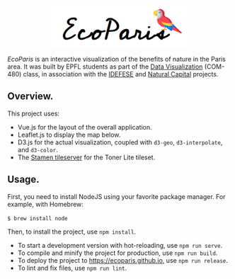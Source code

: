 <p align="center" style="margin-bottom: 1em;">
    <img src="logo.png">
</p>

_EcoParis_ is an interactive visualization of the benefits of nature in the Paris area. It was built by EPFL students as part of the [Data Visualization](https://edu.epfl.ch/coursebook/en/data-visualization-COM-480) (COM-480) class, in association with the [IDEFESE](https://idefese.wordpress.com/) and [Natural Capital](https://naturalcapitalproject.stanford.edu/) projects.

## Overview.

This project uses:
- Vue.js for the layout of the overall application.
- Leaflet.js to display the map below.
- D3.js for the actual visualization, coupled with `d3-geo`, `d3-interpolate`, and `d3-color`.
- The [Stamen tileserver](http://maps.stamen.com) for the Toner Lite tileset.


## Usage.

First, you need to install NodeJS using your favorite package manager. For example, with Homebrew:

`$ brew install node`

Then, to install the project, use `npm install`.

- To start a development version with hot-reloading, use `npm run serve`.
- To compile and minify the project for production, use `npm run build`.
- To deploy the project to https://ecoparis.github.io, use `npm run release`.
- To lint and fix files, use `npm run lint`.
